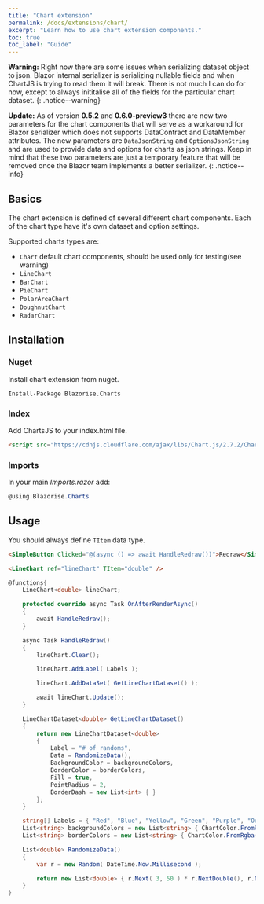 ```yaml
---
title: "Chart extension"
permalink: /docs/extensions/chart/
excerpt: "Learn how to use chart extension components."
toc: true
toc_label: "Guide"
---
```


**Warning:** Right now there are some issues when serializing dataset object to json. Blazor internal serializer is serializing nullable fields and when ChartJS is trying to read them it will break. There is not much I can do for now, except to always inititalise all of the fields for the particular chart dataset.
{: .notice--warning}

**Update:** As of version **0.5.2** and **0.6.0-preview3** there are now two parameters for the chart components that will serve as a workaround for Blazor serializer which does not supports DataContract and DataMember attributes. The new parameters are `DataJsonString` and `OptionsJsonString` and are used to provide data and options for charts as json strings.
Keep in mind that these two parameters are just a temporary feature that will be removed once the Blazor team implements a better serializer.
{: .notice--info}

## Basics

The chart extension is defined of several different chart components. Each of the chart type have it's own dataset and option settings.

Supported charts types are:

- `Chart` default chart components, should be used only for testing(see warning)
- `LineChart`
- `BarChart`
- `PieChart`
- `PolarAreaChart`
- `DoughnutChart`
- `RadarChart`

## Installation

### Nuget

Install chart extension from nuget.

```
Install-Package Blazorise.Charts
```

### Index

Add ChartsJS to your index.html file.

```html
<script src="https://cdnjs.cloudflare.com/ajax/libs/Chart.js/2.7.2/Chart.min.js"></script>
```

### Imports

In your main _Imports.razor_ add:

```cs
@using Blazorise.Charts
```

## Usage

You should always define `TItem` data type.

```html
<SimpleButton Clicked="@(async () => await HandleRedraw())">Redraw</SimpleButton>

<LineChart ref="lineChart" TItem="double" />
```
```cs
@functions{
    LineChart<double> lineChart;

    protected override async Task OnAfterRenderAsync()
    {
        await HandleRedraw();
    }

    async Task HandleRedraw()
    {
        lineChart.Clear();

        lineChart.AddLabel( Labels );

        lineChart.AddDataSet( GetLineChartDataset() );

        await lineChart.Update();
    }

    LineChartDataset<double> GetLineChartDataset()
    {
        return new LineChartDataset<double>
        {
            Label = "# of randoms",
            Data = RandomizeData(),
            BackgroundColor = backgroundColors,
            BorderColor = borderColors,
            Fill = true,
            PointRadius = 2,
            BorderDash = new List<int> { }
        };
    }

    string[] Labels = { "Red", "Blue", "Yellow", "Green", "Purple", "Orange" };
    List<string> backgroundColors = new List<string> { ChartColor.FromRgba( 255, 99, 132, 0.2f ), ChartColor.FromRgba( 54, 162, 235, 0.2f ), ChartColor.FromRgba( 255, 206, 86, 0.2f ), ChartColor.FromRgba( 75, 192, 192, 0.2f ), ChartColor.FromRgba( 153, 102, 255, 0.2f ), ChartColor.FromRgba( 255, 159, 64, 0.2f ) };
    List<string> borderColors = new List<string> { ChartColor.FromRgba( 255, 99, 132, 1f ), ChartColor.FromRgba( 54, 162, 235, 1f ), ChartColor.FromRgba( 255, 206, 86, 1f ), ChartColor.FromRgba( 75, 192, 192, 1f ), ChartColor.FromRgba( 153, 102, 255, 1f ), ChartColor.FromRgba( 255, 159, 64, 1f ) };

    List<double> RandomizeData()
    {
        var r = new Random( DateTime.Now.Millisecond );

        return new List<double> { r.Next( 3, 50 ) * r.NextDouble(), r.Next( 3, 50 ) * r.NextDouble(), r.Next( 3, 50 ) * r.NextDouble(), r.Next( 3, 50 ) * r.NextDouble(), r.Next( 3, 50 ) * r.NextDouble(), r.Next( 3, 50 ) * r.NextDouble() };
    }
}
```